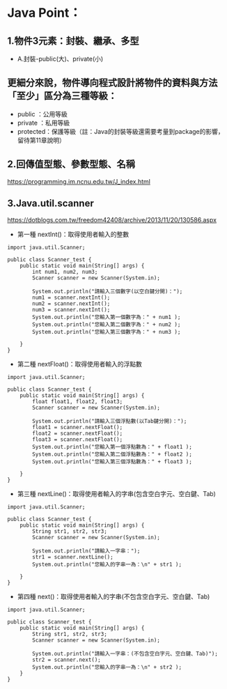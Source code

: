# Java Point：

## 1.物件3元素：封裝、繼承、多型
* A.封裝-public(大)、private(小)

## 更細分來說，物件導向程式設計將物件的資料與方法「至少」區分為三種等級： 
* public	 ：公用等級
* private	 ：私用等級
* protected：保護等級（註：Java的封裝等級還需要考量到package的影響，留待第11章說明）

## 2.回傳值型態、參數型態、名稱
https://programming.im.ncnu.edu.tw/J_index.html

## 3.Java.util.scanner
https://dotblogs.com.tw/freedom42408/archive/2013/11/20/130586.aspx
* 第一種 nextInt()：取得使用者輸入的整數
```
import java.util.Scanner;

public class Scanner_test {
    public static void main(String[] args) {
        int num1, num2, num3;
        Scanner scanner = new Scanner(System.in);
        
        System.out.println("請輸入三個數字(以空白鍵分開)：");
        num1 = scanner.nextInt();
        num2 = scanner.nextInt();
        num3 = scanner.nextInt();
        System.out.println("您輸入第一個數字為：" + num1 );
        System.out.println("您輸入第二個數字為：" + num2 );
        System.out.println("您輸入第三個數字為：" + num3 );

    }
}
```
* 第二種 nextFloat()：取得使用者輸入的浮點數
```
import java.util.Scanner;

public class Scanner_test {
    public static void main(String[] args) {
        float float1, float2, float3;
        Scanner scanner = new Scanner(System.in);
        
        System.out.println("請輸入三個浮點數(以Tab鍵分開)：");
        float1 = scanner.nextFloat();
        float2 = scanner.nextFloat();
        float3 = scanner.nextFloat();
        System.out.println("您輸入第一個浮點數為：" + float1 );
        System.out.println("您輸入第二個浮點數為：" + float2 );
        System.out.println("您輸入第三個浮點數為：" + float3 );

    }
}
```
* 第三種 nextLine()：取得使用者輸入的字串(包含空白字元、空白鍵、Tab)
```
import java.util.Scanner;

public class Scanner_test {
    public static void main(String[] args) {
        String str1, str2, str3;
        Scanner scanner = new Scanner(System.in);
        
        System.out.println("請輸入一字串：");
        str1 = scanner.nextLine();
        System.out.println("您輸入的字串一為：\n" + str1 );

    }
}
```
* 第四種 next()：取得使用者輸入的字串(不包含空白字元、空白鍵、Tab)
```
import java.util.Scanner;

public class Scanner_test {
    public static void main(String[] args) {
        String str1, str2, str3;
        Scanner scanner = new Scanner(System.in);
        
        System.out.println("請輸入一字串：(不包含空白字元、空白鍵、Tab)");
        str2 = scanner.next();
        System.out.println("您輸入的字串一為：\n" + str2 );
    }
}
```
